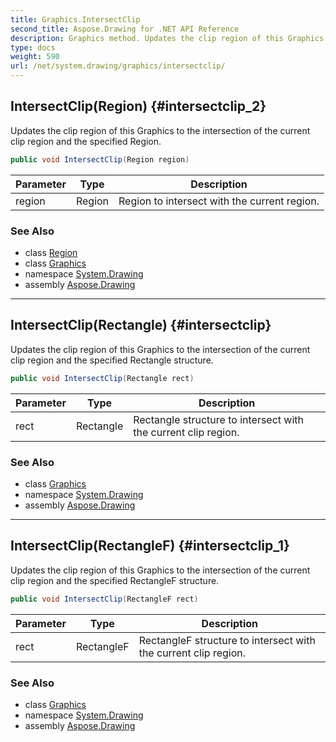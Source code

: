 ```yaml
---
title: Graphics.IntersectClip
second_title: Aspose.Drawing for .NET API Reference
description: Graphics method. Updates the clip region of this Graphics to the intersection of the current clip region and the specified Region
type: docs
weight: 590
url: /net/system.drawing/graphics/intersectclip/
---
```

## IntersectClip(Region) {#intersectclip_2}

Updates the clip region of this Graphics to the intersection of the current clip region and the specified Region.

```csharp
public void IntersectClip(Region region)
```

| Parameter | Type | Description |
| --- | --- | --- |
| region | Region | Region to intersect with the current region. |

### See Also

* class [Region](../../region/)
* class [Graphics](../)
* namespace [System.Drawing](../../graphics/)
* assembly [Aspose.Drawing](../../../)

---

## IntersectClip(Rectangle) {#intersectclip}

Updates the clip region of this Graphics to the intersection of the current clip region and the specified Rectangle structure.

```csharp
public void IntersectClip(Rectangle rect)
```

| Parameter | Type | Description |
| --- | --- | --- |
| rect | Rectangle | Rectangle structure to intersect with the current clip region. |

### See Also

* class [Graphics](../)
* namespace [System.Drawing](../../graphics/)
* assembly [Aspose.Drawing](../../../)

---

## IntersectClip(RectangleF) {#intersectclip_1}

Updates the clip region of this Graphics to the intersection of the current clip region and the specified RectangleF structure.

```csharp
public void IntersectClip(RectangleF rect)
```

| Parameter | Type | Description |
| --- | --- | --- |
| rect | RectangleF | RectangleF structure to intersect with the current clip region. |

### See Also

* class [Graphics](../)
* namespace [System.Drawing](../../graphics/)
* assembly [Aspose.Drawing](../../../)


